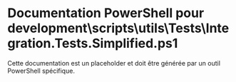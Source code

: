 # Documentation PowerShell pour development\scripts\utils\Tests\Integration.Tests.Simplified.ps1

Cette documentation est un placeholder et doit être générée par un outil PowerShell spécifique.
